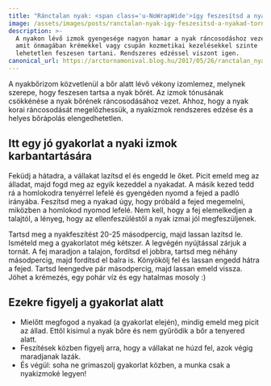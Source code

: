 ```yaml
---
title: "Ránctalan nyak: <span class='u-NoWrapWide'>így feszesítsd a nyakad</span> tornával"
image: /assets/images/posts/ranctalan-nyak-igy-feszesitsd-a-nyakad-tornaval-social.jpg
description: >-
  A nyakon lévő izmok gyengesége nagyon hamar a nyak ráncosodáshoz vezet,
  amit önmagában krémekkel vagy csupán kozmetikai kezelésekkel szinte
  lehetetlen feszesen tartani. Rendszeres edzéssel viszont igen.
canonical_url: https://arctornamonival.blog.hu/2017/05/26/ranctalan_nyakat_igeeen_gy_feszesitsd_a_nyakad_tornaval
---
```


A nyakbőrizom közvetlenül a bőr alatt lévő vékony izomlemez, melynek szerepe,
hogy feszesen tartsa a nyak bőrét. Az izmok tónusának csökkénése a nyak bőrének
ráncosodásához vezet. Ahhoz, hogy a nyak korai ráncosodását megelőzhessük, a
nyakizmok rendszeres edzése és a helyes bőrápolás elengedhetetlen.

## Itt egy jó gyakorlat a nyaki izmok karbantartására

Feküdj a hátadra, a vállakat lazítsd el és engedd le őket. Picit emeld meg az
álladat, majd fogd meg az egyik kezeddel a nyakadat. A másik kezed tedd rá a
homlokodra tenyérrel lefelé és gyengéden nyomd a fejed a padló irányába.
Feszítsd meg a nyakad úgy, hogy próbáld a fejed megemelni, miközben a homlokod
nyomod lefelé. Nem kell, hogy a fej elemelkedjen a talajtól, a lényeg, hogy az
ellenfeszüléstől a nyak izmai jól megfeszüljenek.

Tartsd meg a nyakfeszítést 20-25 másodpercig, majd lassan lazítsd le. Ismételd
meg a gyakorlatot még kétszer. A legvégén nyújtással zárjuk a tornát. A fej
maradjon a talajon, fordítsd el jobbra, tartsd meg néhány másodpercig, majd
fordítsd el balra is. Könyökölj fel és lassan engedd hátra a fejed. Tartsd
leengedve pár másodpercig, majd lassan emeld vissza. Jöhet a krémezés, egy pohár
víz és egy hatalmas mosoly :)

## Ezekre figyelj a gyakorlat alatt

*   Mielőtt megfogod a nyakad (a gyakorlat elején), mindig emeld meg picit az
    állad. Ettől kisimul a nyak bőre és nem gyűrödik a bőr a tenyered alatt.
*   Feszítések közben figyelj arra, hogy a vállakat ne húzd fel, azok végig
    maradjanak lazák.
*   És végül: soha ne grimaszolj gyakorlat közben, a munka csak a
    nyakizmoké legyen!
